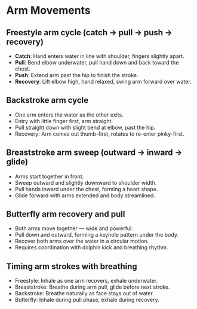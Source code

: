 # Arm Movements

## Freestyle arm cycle (catch → pull → push → recovery)

* **Catch**: Hand enters water in line with shoulder, fingers slightly apart.
* **Pull**: Bend elbow underwater, pull hand down and back toward the chest.
* **Push**: Extend arm past the hip to finish the stroke.
* **Recovery**: Lift elbow high, hand relaxed, swing arm forward over water.

## Backstroke arm cycle

* One arm enters the water as the other exits.
* Entry with little finger first, arm straight.
* Pull straight down with slight bend at elbow, past the hip.
* Recovery: Arm comes out thumb-first, rotates to re-enter pinky-first.

## Breaststroke arm sweep (outward → inward → glide)

* Arms start together in front.
* Sweep outward and slightly downward to shoulder width.
* Pull hands inward under the chest, forming a heart shape.
* Glide forward with arms extended and body streamlined.

## Butterfly arm recovery and pull

* Both arms move together — wide and powerful.
* Pull down and outward, forming a keyhole pattern under the body.
* Recover both arms over the water in a circular motion.
* Requires coordination with dolphin kick and breathing rhythm.

## Timing arm strokes with breathing

* Freestyle: Inhale as one arm recovers, exhale underwater.
* Breaststroke: Breathe during arm pull, glide before next stroke.
* Backstroke: Breathe naturally as face stays out of water.
* Butterfly: Inhale during pull phase, exhale during recovery.